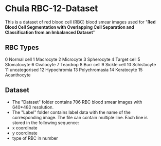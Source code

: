 # Chula RBC-12-Dataset

This is a dataset of red blood cell (RBC) blood smear images used for "**Red Blood Cell Segmentation with Overlapping Cell Separation and Classification from an Imbalanced Dataset**"

## RBC Types
0 Normal cell
1 Macrocyte
2 Microcyte
3 Spherocyte
4 Target cell
5 Stomatocyte
6 Ovalocyte
7 Teardrop
8 Burr cell
9 Sickle cell
10 Schistocyte
11 uncategorised
12 Hypochromia
13 Polychromasia
14 Keratocyte
15 Acanthocyte


## Dataset
- The "Dataset" folder contains 706 RBC blood smear images with 640*480 resolution.
- The "Label" folder contains label data with the name of the corresponding image. The file can contain multiple line. Each line is stored in the following sequence:
- x coordinate
- y coordinate
- type of RBC in number



<!-- ## Citation
If you find this dataset useful for your research, please cite
```
@article{CK2019,
  author    = {Chee Kheng Ch’ng and
               Chee Seng Chan and
               Chenglin Liu},
  title     = {Total-Text: Towards Orientation Robustness in Scene Text Detection},
  journal   = {International Journal on Document Analysis and Recognition (IJDAR)},
  volume    = {23},
  pages     = {31-52},
  year      = {2020},
  doi       = {10.1007/s10032-019-00334-z},
}
``` -->
